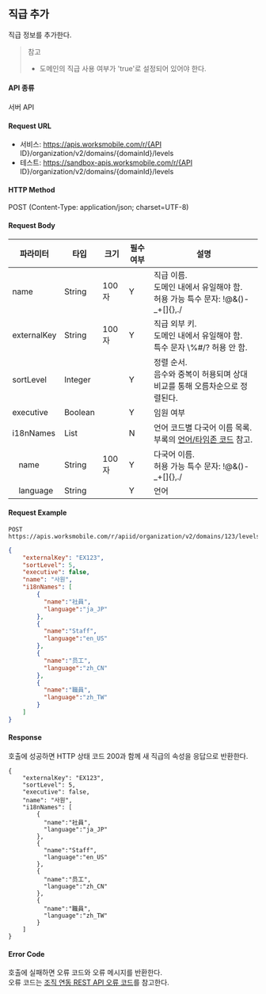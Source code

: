 ## 직급 추가
직급 정보를 추가한다. 

> 참고 
> - 도메인의 직급 사용 여부가 'true'로 설정되어 있어야 한다.

#### API 종류
서버 API

#### Request URL

- 서비스: https://apis.worksmobile.com/r/{API ID}/organization/v2/domains/{domainId}/levels
- 테스트: https://sandbox-apis.worksmobile.com/r/{API ID}/organization/v2/domains/{domainId}/levels

#### HTTP Method

POST (Content-Type: application/json; charset=UTF-8)

#### Request Body
| 파라미터        | 타입     | 크기 | 필수 여부  | 설명                         |
|----------------|----------|-----------|-----------|------------------------------|
| name           | String   |  100자 | Y         | 직급 이름.<BR>도메인 내에서 유일해야 함.<BR>허용 가능 특수 문자: !@&()-_+[]{},./|
| externalKey    | String   | 100자  | Y         | 직급 외부 키.<BR>도메인 내에서 유일해야 함.<br>특수 문자 \\%#/? 허용 안 함.|
| sortLevel       | Integer  |   | Y  | 정렬 순서.<BR>음수와 중복이 허용되며 상대 비교를 통해 오름차순으로 정렬된다.  |
| executive       | Boolean  |   | Y  | 임원 여부 |
| i18nNames       | List<I18nName>  |   | N  | 언어 코드별 다국어 이름 목록.<BR>부록의 [언어/타임존 코드](https://developers.worksmobile.com/document/1003009) 참고. |
| &nbsp;&nbsp;&nbsp;name       | String | 100자  | Y  | 다국어 이름.<BR>허용 가능 특수 문자: !@&()-_+[]{},./ |
| &nbsp;&nbsp;&nbsp;language      | String |   | Y  | 언어|
	
#### Request Example

```http
POST https://apis.worksmobile.com/r/apiid/organization/v2/domains/123/levels
```

```json
{
    "externalKey": "EX123",
    "sortLevel": 5,
    "executive": false,
    "name": "사원",
    "i18nNames": [
        {
          "name":"社員",
          "language":"ja_JP"
        },
        {
          "name":"Staff",
          "language":"en_US"
        },
        {
          "name":"员工",
          "language":"zh_CN"
        },
        {
          "name":"職員",
          "language":"zh_TW"
        }
    ]
}
```

#### Response

호출에 성공하면 HTTP 상태 코드 200과 함께 새 직급의 속성을 응답으로 반환한다.

```
{
    "externalKey": "EX123",
    "sortLevel": 5,
    "executive": false,
    "name": "사원",
    "i18nNames": [
        {
          "name":"社員",
          "language":"ja_JP"
        },
        {
          "name":"Staff",
          "language":"en_US"
        },
        {
          "name":"员工",
          "language":"zh_CN"
        },
        {
          "name":"職員",
          "language":"zh_TW"
        }
    ]
}
```

#### Error Code

호출에 실패하면 오류 코드와 오류 메시지를 반환한다.<BR>
오류 코드는 [조직 연동 REST API 오류 코드](https://developers.worksmobile.com/kr/document/1003012)를 참고한다. 
